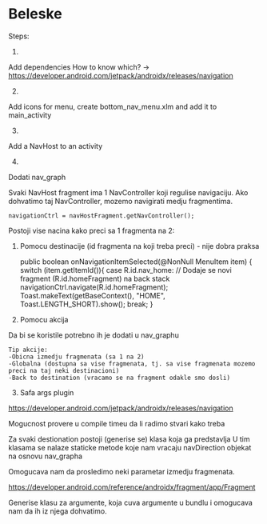 # Beleske

Steps:

1)
Add dependencies
How to know which? -> https://developer.android.com/jetpack/androidx/releases/navigation

2)
Add icons for menu, create bottom_nav_menu.xlm and add it to main_activity


3)
Add a NavHost to an activity

4)
Dodati nav_graph

Svaki NavHost fragment ima 1 NavController koji regulise navigaciju.
Ako dohvatimo taj NavController, mozemo navigirati medju fragmentima.

	navigationCtrl = navHostFragment.getNavController();

Postoji vise nacina kako preci sa 1 fragmenta na 2:

1) Pomocu destinacije (id fragmenta na koji treba preci) - nije dobra praksa

	public boolean onNavigationItemSelected(@NonNull MenuItem item) {
		switch (item.getItemId()){
		    case R.id.nav_home:
		        // Dodaje se novi fragment (R.id.homeFragment) na back stack
		        navigationCtrl.navigate(R.id.homeFragment);
		        Toast.makeText(getBaseContext(), "HOME", Toast.LENGTH_SHORT).show();
		        break;
	}

2) Pomocu akcija

Da bi se koristile potrebno ih je dodati u nav_graphu

	Tip akcije:
	-Obicna izmedju fragmenata (sa 1 na 2)
	-Globalna (dostupna sa vise fragmenata, tj. sa vise fragmenata mozemo preci na taj neki destinacioni)
	-Back to destination (vracamo se na fragment odakle smo dosli)

3) Safa args plugin

https://developer.android.com/jetpack/androidx/releases/navigation

Mogucnost provere u compile timeu da li radimo stvari kako treba

Za svaki destionation postoji (generise se) klasa koja ga predstavlja
U tim klasama se nalaze staticke metode koje nam vracaju navDirection objekat na osnovu nav_grapha

Omogucava nam da prosledimo neki parametar izmedju fragmenata.

https://developer.android.com/reference/androidx/fragment/app/Fragment

Generise klasu za argumente, koja cuva argumente u bundlu i omogucava nam da ih iz njega dohvatimo.